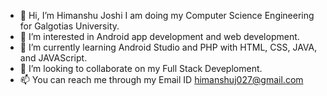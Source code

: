 - 👋 Hi, I’m Himanshu Joshi I am doing my Computer Science Engineering for Galgotias University.
- 👀 I’m interested in Android app development and web development.
- 🌱 I’m currently learning Android Studio and PHP with HTML, CSS, JAVA, and JAVAScript.
- 💞️ I’m looking to collaborate on my Full Stack Deveploment.
- 📫 You can reach me through my Email ID himanshuj027@gmail.com

<!---
himanshu-joshi-2000/himanshu-joshi-2000 is a ✨ special ✨ repository because its `README.md` (this file) appears on your GitHub profile.
You can click the Preview link to take a look at your changes.
--->
